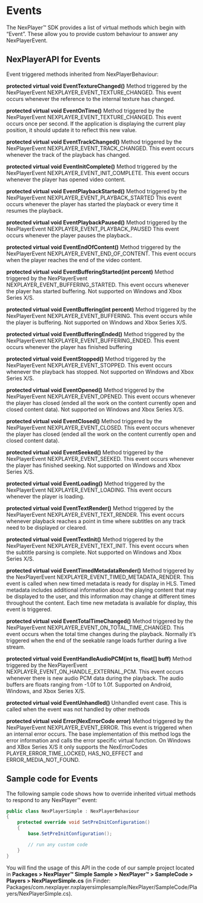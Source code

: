 # Events

The NexPlayer™ SDK provides a list of virtual methods which begin with “Event”. These allow you to provide custom behaviour to answer any NexPlayerEvent.

## NexPlayerAPI for Events

Event triggered methods inherited from NexPlayerBehaviour:

**protected virtual void EventTextureChanged()**
Method triggered by the NexPlayerEvent	 NEXPLAYER_EVENT_TEXTURE_CHANGED.
This event occurs whenever the reference to the internal texture has changed.

**protected virtual void EventOnTime()**
Method triggered by the NexPlayerEvent	 NEXPLAYER_EVENT_TEXTURE_CHANGED.
This event occurs once per second. If the application is displaying the current play position, it should update it to reflect this new value.

**protected virtual void EventTrackChanged()**
Method triggered by the NexPlayerEvent	 NEXPLAYER_EVENT_TRACK_CHANGED.
This event occurs whenever the track of the playback has changed.

**protected virtual void EventInitComplete()**
Method triggered by the NexPlayerEvent NEXPLAYER_EVENT_INIT_COMPLETE.
This event occurs whenever the player has opened video content.

**protected virtual void EventPlaybackStarted()**
Method triggered by the NexPlayerEvent	 NEXPLAYER_EVENT_PLAYBACK_STARTED
This event occurs whenever the player has started the playback or every time it resumes the playback.

**protected virtual void EventPlaybackPaused()**
Method triggered by the NexPlayerEvent	 NEXPLAYER_EVENT_PLAYBACK_PAUSED
This event occurs whenever the player pauses the playback..

**protected virtual void EventEndOfContent()**
Method triggered by the NexPlayerEvent	 NEXPLAYER_EVENT_END_OF_CONTENT.
This event occurs when the player reaches the end of the video content.

**protected virtual void EventBufferingStarted(int percent)**
Method triggered by the NexPlayerEvent	 NEXPLAYER_EVENT_BUFFERING_STARTED.
This event occurs whenever the player has started buffering. Not supported on Windows and Xbox Series X/S.

**protected virtual void EventBuffering(int percent)**
Method triggered by the NexPlayerEvent NEXPLAYER_EVENT_BUFFERING.
This event occurs while the player is buffering. Not supported on Windows and Xbox  Series X/S.

**protected virtual void EventBufferingEnded()**
Method triggered by the NexPlayerEvent	 NEXPLAYER_EVENT_BUFFERING_ENDED.
This event occurs whenever the player has finished buffering

**protected virtual void EventStopped()**
Method triggered by the NexPlayerEvent NEXPLAYER_EVENT_STOPPED.
This event occurs whenever the playback has stopped. Not supported on Windows and Xbox Series X/S.

**protected virtual void EventOpened()**
Method triggered by the NexPlayerEvent NEXPLAYER_EVENT_OPENED.
This event occurs whenever the player has closed (ended all the work on the content currently open and closed content data). Not supported on Windows and Xbox Series X/S.

**protected virtual void EventClosed()**
Method triggered by the NexPlayerEvent NEXPLAYER_EVENT_CLOSED.
This event occurs whenever the player has closed (ended all the work on the content currently open and closed content data).

**protected virtual void EventSeeked()**
Method triggered by the NexPlayerEvent NEXPLAYER_EVENT_SEEKED.
This event occurs whenever the player has finished seeking. Not supported on Windows and Xbox Series X/S.

**protected virtual void EventLoading()**
Method triggered by the NexPlayerEvent NEXPLAYER_EVENT_LOADING.
This event occurs whenever the player is loading.

**protected virtual void EventTextRender()**
Method triggered by the NexPlayerEvent NEXPLAYER_EVENT_TEXT_RENDER.
This event occurs whenever playback reaches a point in time where subtitles on any track need to be displayed or cleared.

**protected virtual void EventTextInit()**
Method triggered by the NexPlayerEvent NEXPLAYER_EVENT_TEXT_INIT.
This event occurs when the subtitle parsing is complete. Not supported on Windows and Xbox Series X/S.

**protected virtual void EventTimedMetadataRender()**
Method triggered by the NexPlayerEvent	 NEXPLAYER_EVENT_TIMED_METADATA_RENDER.
This event is called when new timed metadata is ready for display in HLS.
Timed metadata includes additional information about the playing content that may be displayed to the user, and this information may change at different times throughout the content. Each time new metadata is available for display, this event is triggered.

**protected virtual void EventTotalTimeChanged()**
Method triggered by the NexPlayerEvent NEXPLAYER_EVENT_ON_TOTAL_TIME_CHANGED.
This event occurs when the total time changes during the playback.
Normally it’s triggered when the end of the seekable range loads further during a live stream.

**protected virtual void EventHandleAudioPCM(int ts, float[] buff)**
Method triggered by the NexPlayerEvent NEXPLAYER_EVENT_ON_HANDLE_EXTERNAL_PCM.
This event occurs whenever there is new audio PCM data during the playback. The audio buffers are floats ranging from -1.0f to 1.0f. Supported on Android, Windows, and Xbox Series X/S.

**protected virtual void EventUnhandled()**
Unhandled event case. This is called when the event was not handled by other methods

**protected virtual void Error(NexErrorCode error)**
Method triggered by the NexPlayerEvent NEXPLAYER_EVENT_ERROR.
This event is triggered when an internal error occurs. The base implementation of this method logs the error information and calls the error specific virtual function. On Windows and XBox Series X/S it only supports the NexErrorCodes PLAYER_ERROR_TIME_LOCKED, HAS_NO_EFFECT and ERROR_MEDIA_NOT_FOUND.


## Sample code for Events

The following sample code shows how to override inherited virtual methods to respond to any NexPlayer™ event:

```csharp
public class NexPlayerSimple : NexPlayerBehaviour
{
    protected override void SetPreInitConfiguration()
    {
        base.SetPreInitConfiguration();

        // run any custom code
    }
}

```
You will find the usage of this API in the code of our sample project located in **Packages > NexPlayer™ Simple Sample > NexPlayer™ > SampleCode > Players > NexPlayerSimple.cs** (in Finder: Packages/com.nexplayer.nxplayersimplesample/NexPlayer/SampleCode/Players/NexPlayerSimple.cs).